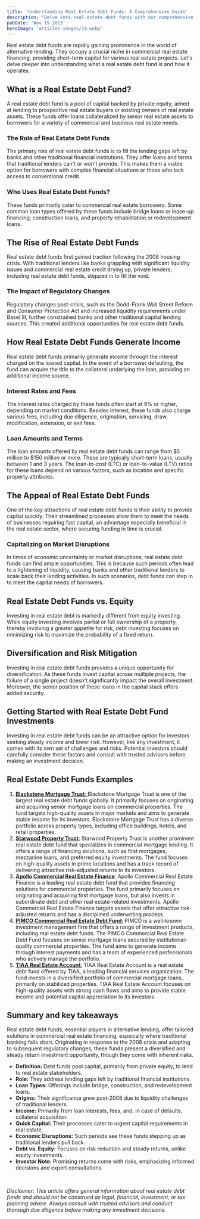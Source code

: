 ```yaml
---
title: 'Understanding Real Estate Debt Funds: A Comprehensive Guide'
description: "Delve into real estate debt funds with our comprehensive guide. Learn how they fill market gaps, offer loans, and provide secure investment returns."
pubDate: 'Nov 19 2023'
heroImage: 'articles-images/19.webp'
---
```


<div class="blog-content">
    <p>Real estate debt funds are rapidly gaining prominence in the world of alternative lending. They occupy a crucial
        niche in commercial real estate financing, providing short-term capital for various real estate projects.
        Let&#x27;s delve deeper into understanding what a real estate debt fund is and how it operates.</p>
    <h2><strong>What is a Real Estate Debt Fund?</strong></h2>
    <p>A real estate debt fund is a pool of capital backed by private equity, aimed at lending to prospective real
        estate buyers or existing owners of real estate assets. These funds offer loans collateralized by senior real
        estate assets to borrowers for a variety of commercial and business real estate needs.</p>
    <h3><strong>The Role of Real Estate Debt Funds</strong></h3>
    <p>The primary role of real estate debt funds is to fill the lending gaps left by banks and other traditional
        financial institutions. They offer loans and terms that traditional lenders can&#x27;t or won&#x27;t provide.
        This makes them a viable option for borrowers with complex financial situations or those who lack access to
        conventional credit.</p>
    <h3><strong>Who Uses Real Estate Debt Funds?</strong></h3>
    <p>These funds primarily cater to commercial real estate borrowers. Some common loan types offered by these funds
        include bridge loans or lease-up financing, construction loans, and property rehabilitation or redevelopment
        loans.</p>
    <h2><strong>The Rise of Real Estate Debt Funds</strong></h2>
    <p>Real estate debt funds first gained traction following the 2008 housing crisis. With traditional lenders like
        banks grappling with significant liquidity issues and commercial real estate credit drying up, private lenders,
        including real estate debt funds, stepped in to fill the void.</p>
    <h3><strong>The Impact of Regulatory Changes</strong></h3>
    <p>Regulatory changes post-crisis, such as the Dodd-Frank Wall Street Reform and Consumer Protection Act and
        increased liquidity requirements under Basel III, further constrained banks and other traditional capital
        lending sources. This created additional opportunities for real estate debt funds.</p>
    <h2><strong>How Real Estate Debt Funds Generate Income</strong></h2>
    <p>Real estate debt funds primarily generate income through the interest charged on the loaned capital. In the event
        of a borrower defaulting, the fund can acquire the title to the collateral underlying the loan, providing an
        additional income source.</p>
    <h3><strong>Interest Rates and Fees</strong></h3>
    <p>The interest rates charged by these funds often start at 9% or higher, depending on market conditions. Besides
        interest, these funds also charge various fees, including due diligence, origination, servicing, draw,
        modification, extension, or exit fees.</p>
    <h3><strong>Loan Amounts and Terms</strong></h3>
    <p>The loan amounts offered by real estate debt funds can range from $5 million to $150 million or more. These are
        typically short-term loans, usually between 1 and 3 years. The loan-to-cost (LTC) or loan-to-value (LTV) ratios
        for these loans depend on various factors, such as location and specific property attributes.</p>
    <h2><strong>The Appeal of Real Estate Debt Funds</strong></h2>
    <p>One of the key attractions of real estate debt funds is their ability to provide capital quickly. Their
        streamlined processes allow them to meet the needs of businesses requiring fast capital, an advantage especially
        beneficial in the real estate sector, where securing funding in time is crucial.</p>
    <h3><strong>Capitalizing on Market Disruptions</strong></h3>
    <p>In times of economic uncertainty or market disruptions, real estate debt funds can find ample opportunities. This
        is because such periods often lead to a tightening of liquidity, causing banks and other traditional lenders to
        scale back their lending activities. In such scenarios, debt funds can step in to meet the capital needs of
        borrowers.</p>
    <h2><strong>Real Estate Debt Funds vs. Equity</strong></h2>
    <p>Investing in real estate debt is markedly different from equity investing. While equity investing involves
        partial or full ownership of a property, thereby involving a greater appetite for risk, debt investing focuses
        on minimizing risk to maximize the probability of a fixed return.</p>
    <h2><strong>Diversification and Risk Mitigation</strong></h2>
    <p>Investing in real estate debt funds provides a unique opportunity for diversification.<strong> </strong>As these
        funds invest capital across multiple projects, the failure of a single project doesn&#x27;t significantly impact
        the overall investment. Moreover, the senior position of these loans in the capital stack offers added security.
    </p>
    <h2><strong>Getting Started with Real Estate Debt Fund Investments</strong></h2>
    <p>Investing in real estate debt funds can be an attractive option for investors seeking steady income and lower
        risk. However, like any investment, it comes with its own set of challenges and risks. Potential investors
        should carefully consider these factors and consult with trusted advisors before making an investment decision.
    </p>
    <h2><strong>Real Estate Debt Funds Examples</strong></h2>
    <ol role="list">
        <li><a href="https://www.blackstonemortgagetrust.com/"><strong>Blackstone Mortgage Trust</strong>:
            </a>Blackstone Mortgage Trust is one of the largest real estate debt funds globally. It primarily focuses on
            originating and acquiring senior mortgage loans on commercial properties. The fund targets high-quality
            assets in major markets and aims to generate stable income for its investors. Blackstone Mortgage Trust has
            a diverse portfolio across property types, including office buildings, hotels, and retail properties.</li>
        <li><a href="https://www.starwoodpropertytrust.com/"><strong>Starwood Property Trust</strong>:</a> Starwood
            Property Trust is another prominent real estate debt fund that specializes in commercial mortgage lending.
            It offers a range of financing solutions, such as first mortgages, mezzanine loans, and preferred equity
            investments. The fund focuses on high-quality assets in prime locations and has a track record of delivering
            attractive risk-adjusted returns to its investors.</li>
        <li><a href="https://www.apollocref.com/"><strong>Apollo Commercial Real Estate Finance</strong>:</a> Apollo
            Commercial Real Estate Finance is a leading real estate debt fund that provides financing solutions for
            commercial properties. The fund primarily focuses on originating and acquiring first mortgage loans, but
            also invests in subordinate debt and other real estate-related investments. Apollo Commercial Real Estate
            Finance targets assets that offer attractive risk-adjusted returns and has a disciplined underwriting
            process.</li>
        <li><a href="https://pitchbook.com/profiles/fund/21511-54F"><strong>PIMCO Commercial Real Estate Debt
                    Fund</strong>:</a> PIMCO is a well-known investment management firm that offers a range of
            investment products, including real estate debt funds. The PIMCO Commercial Real Estate Debt Fund focuses on
            senior mortgage loans secured by institutional-quality commercial properties. The fund aims to generate
            income through interest payments and has a team of experienced professionals who actively manage the
            portfolio.</li>
        <li><a
                href="https://www.tiaa.org/public/retire/financial-products/annuities/retirement-plan-annuities/tiaa-real-estate-account"><strong>TIAA
                    Real Estate Account</strong>:</a> TIAA Real Estate Account is a real estate debt fund offered by
            TIAA, a leading financial services organization. The fund invests in a diversified portfolio of commercial
            mortgage loans, primarily on stabilized properties. TIAA Real Estate Account focuses on high-quality assets
            with strong cash flows and aims to provide stable income and potential capital appreciation to its
            investors.</li>
    </ol>
    <h2><strong>Summary and key takeaways</strong></h2>
    <p>Real estate debt funds, essential players in alternative lending, offer tailored solutions in commercial real
        estate financing, especially where traditional banking falls short. Originating in response to the 2008 crisis
        and adapting to subsequent regulatory changes, these funds present a diversified and steady return investment
        opportunity, though they come with inherent risks.</p>
    <ul role="list">
        <li><strong>Definition: </strong>Debt funds pool capital, primarily from private equity, to lend to real estate
            stakeholders.</li>
        <li><strong>Role:</strong> They address lending gaps left by traditional financial institutions.</li>
        <li><strong>Loan Types:</strong> Offerings include bridge, construction, and redevelopment loans.</li>
        <li><strong>Origins:</strong> Their significance grew post-2008 due to liquidity challenges of traditional
            lenders.</li>
        <li><strong>Income:</strong> Primarily from loan interests, fees, and, in case of defaults, collateral
            acquisition.</li>
        <li><strong>Quick Capital:</strong> Their processes cater to urgent capital requirements in real estate.</li>
        <li><strong>Economic Disruptions:</strong> Such periods see these funds stepping up as traditional lenders pull
            back.</li>
        <li><strong>Debt vs. Equity:</strong> Focuses on risk reduction and steady returns, unlike equity investments.
        </li>
        <li><strong>Investor Note: </strong>Promising returns come with risks, emphasizing informed decisions and expert
            consultations.</li>
    </ul>
    <p>‍</p>
    <p><em>Disclaimer: This article offers general information about real estate debt funds and should not be construed
            as legal, financial, investment, or tax planning advice. Always consult with trusted advisors and conduct
            thorough due diligence before making any investment decisions.</em></p>
</div>